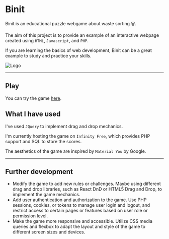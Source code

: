 # Binit

Binit is an educational puzzle webgame about waste sorting 🗑.

The aim of this project is to provide an example of an interactive webpage created using `HTML`, `Javascript`, and `PHP`.

If you are learning the basics of web development, Binit can be a great example to study and practice your skills.

![Logo](https://github.com/iamnotmat/Binit/assets/75623519/a66e4598-b795-4e62-8cc7-0d94e057c206)

---

## Play
You can try the game [here](http://damngoodfreehost.infinityfreeapp.com/Binit/index.html).

## What I have used
I've used `JQuery`  to implement drag and drop mechanics.

I'm currently hosting the game on `Infinity Free`, which provides PHP support and SQL to store the scores.

The aesthetics of the game are inspired by `Material You` by Google.

--- 

## Further development
- Modify the game to add new rules or challenges. Maybe using different drag and drop libraries, such as React DnD or HTML5 Drag and Drop, to implement the game mechanics.
- Add user authentication and authorization to the game. Use PHP sessions, cookies, or tokens to manage user login and logout, and restrict access to certain pages or features based on user role or permission level.
- Make the game more responsive and accessible. Utilize CSS media queries and flexbox to adapt the layout and style of the game to different screen sizes and devices.
